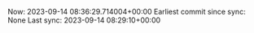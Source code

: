 Now: 2023-09-14 08:36:29.714004+00:00 Earliest commit since sync: None Last sync: 2023-09-14 08:29:10+00:00
